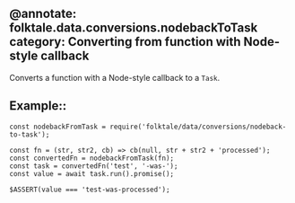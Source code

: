 @annotate: folktale.data.conversions.nodebackToTask
category: Converting from function with Node-style callback
---
Converts a function with a Node-style callback to a `Task`.


## Example::

    const nodebackFromTask = require('folktale/data/conversions/nodeback-to-task');

    const fn = (str, str2, cb) => cb(null, str + str2 + 'processed');
    const convertedFn = nodebackFromTask(fn);
    const task = convertedFn('test', '-was-');
    const value = await task.run().promise();

    $ASSERT(value === 'test-was-processed');
